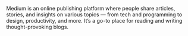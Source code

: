 Medium is an online publishing platform where people share articles, stories, and insights on various topics — from tech and programming to design, productivity, and more. It’s a go-to place for reading and writing thought-provoking blogs.
